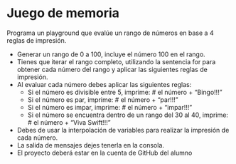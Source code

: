 # Juego de memoria
Programa un playground que evalúe un rango de números en base a 4 reglas de impresión.
- Generar un rango de 0 a 100, incluye el número 100 en el rango.
- Tienes que iterar el rango completo, utilizando la sentencia for para obtener cada número del rango y aplicar las siguientes reglas de impresión.
- Al evaluar cada número debes aplicar las siguientes reglas:
    - Si el número es divisible entre 5, imprime: # el número  + “Bingo!!!”
    - Si el número es par, imprime: # el número + “par!!!”
    - Si el número es impar, imprime: # el número + “impar!!!”
    - Si el número se encuentra dentro de un rango del 30 al 40, imprime: # el número +  “Viva Swift!!!”
- Debes de usar la interpolación de variables para realizar la impresión de cada número.
- La salida de mensajes dejes tenerla en la consola.
- El proyecto deberá estar en la cuenta de GitHub del alumno
